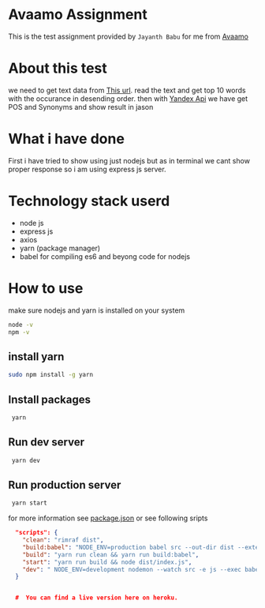 # Avaamo Assignment

This is the test assignment provided by `Jayanth Babu` for me from [Avaamo](https://avaamo.ai/)


# About this test

we need to get text data from [This url](​http://norvig.com/big.txt).  read the text and get top 10 words with the occurance in desending order. then with [Yandex Api](​https://tech.yandex.com/dictionary/doc/dg/reference/lookup-docpage/) we have get POS and Synonyms and show result in jason

# What i have done

First i have tried to show using just nodejs but as in terminal we cant show proper response so i am using express js server.

# Technology stack userd

- node js
- express js
- axios
- yarn (package manager)
- babel for compiling es6 and beyong code for nodejs


# How to use

make sure nodejs and yarn is installed on your system

```bash
node -v  
npm -v
```

## install yarn

```bash
sudo npm install -g yarn
```

## Install packages


```bash
 yarn
```

## Run dev server


```bash
 yarn dev
```


## Run production server


```bash
 yarn start
```


for more information see [package.json](./package.json)  or see following sripts

```json
  "scripts": {
    "clean": "rimraf dist",
    "build:babel": "NODE_ENV=production babel src --out-dir dist --extensions .js --source-maps inline",
    "build": "yarn run clean && yarn run build:babel",
    "start": "yarn run build && node dist/index.js",
    "dev": " NODE_ENV=development nodemon --watch src -e js --exec babel-node ./src/index.js"
  }


  #  You can find a live version here on heroku.



```